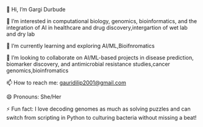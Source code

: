 👋 Hi, I’m Gargi Durbude

👀 I’m interested in computational biology, genomics, bioinformatics, and the integration of AI in healthcare and drug discovery,intergartion of wet lab and dry lab 

🌱 I’m currently learning and exploring AI/ML,Bioifnromatics 

💞️ I’m looking to collaborate on AI/ML-based projects in disease prediction, biomarker discovery, and antimicrobial resistance studies,cancer genomics,bioinfromatics 

📫 How to reach me: gauridilip2001@gmail.com

😄 Pronouns: She/Her

⚡ Fun fact: I love decoding genomes as much as solving puzzles and can switch from scripting in Python to culturing bacteria without missing a beat!


